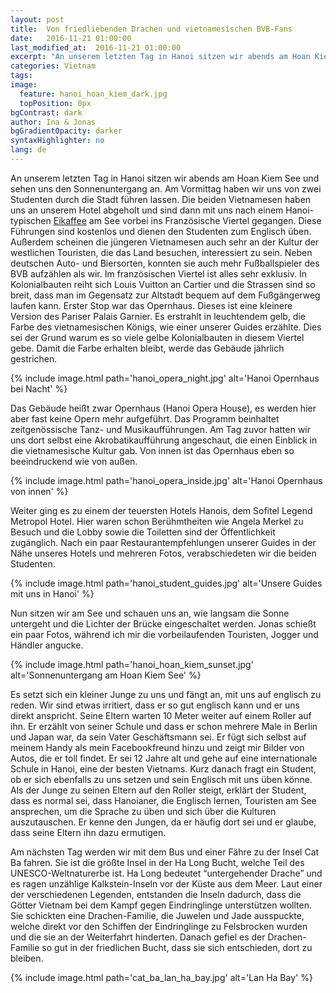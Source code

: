 ```yaml
---
layout: post
title:  Von friedliebenden Drachen und vietnamesischen BVB-Fans
date:   2016-11-21 01:00:00
last_modified_at:  2016-11-21 01:00:00
excerpt: "An unserem letzten Tag in Hanoi sitzen wir abends am Hoan Kiem See und sehen uns den Sonnenuntergang an."
categories: Vietnam
tags:
image:
  feature: hanoi_hoan_kiem_dark.jpg
  topPosition: 0px
bgContrast: dark
author: Ina & Jonas
bgGradientOpacity: darker
syntaxHighlighter: no
lang: de
---
```

An unserem letzten Tag in Hanoi sitzen wir abends am Hoan Kiem See und sehen uns den Sonnenuntergang an. Am Vormittag haben wir uns von zwei Studenten durch die Stadt führen lassen. Die beiden Vietnamesen haben uns an unserem Hotel abgeholt und sind dann mit uns nach einem Hanoi-typischen <a href="https://en.wikipedia.org/wiki/Egg_coffee" target="blank">Eikaffee</a> am See vorbei ins Französische Viertel gegangen.
Diese Führungen sind kostenlos und dienen den Studenten zum Englisch üben. Außerdem scheinen die jüngeren Vietnamesen auch sehr an der Kultur der westlichen Touristen, die das Land besuchen, interessiert zu sein. Neben deutschen Auto- und Biersorten, konnten sie auch mehr Fußballspieler des BVB aufzählen als wir.
Im französischen Viertel ist alles sehr exklusiv. In Kolonialbauten reiht sich Louis Vuitton an Cartier und die Strassen sind so breit, dass man im Gegensatz zur Altstadt bequem auf dem Fußgängerweg laufen kann. Erster Stop war das Opernhaus. Dieses ist eine kleinere Version des Pariser Palais Garnier. Es erstrahlt in leuchtendem gelb, die Farbe des vietnamesischen Königs, wie einer unserer Guides erzählte. Dies sei der Grund warum es so viele gelbe Kolonialbauten in diesem Viertel gebe. Damit die Farbe erhalten bleibt, werde das Gebäude jährlich gestrichen.

{% include image.html path='hanoi_opera_night.jpg' alt='Hanoi Opernhaus bei Nacht' %}

Das Gebäude heißt zwar Opernhaus (Hanoi Opera House), es werden hier aber fast keine Opern mehr aufgeführt. Das Programm beinhaltet zeitgenössische Tanz- und Musikaufführungen.
Am Tag zuvor hatten wir uns dort selbst eine Akrobatikaufführung angeschaut, die einen Einblick in die vietnamesische Kultur gab. Von innen ist das Opernhaus eben so beeindruckend wie von außen.

{% include image.html path='hanoi_opera_inside.jpg' alt='Hanoi Opernhaus von innen' %}

Weiter ging es zu einem der teuersten Hotels Hanois, dem Sofitel Legend Metropol Hotel. Hier waren schon Berühmtheiten wie Angela Merkel zu Besuch und die Lobby sowie die Toiletten sind der Öffentlichkeit zugänglich.
Nach ein paar Restaurantempfehlungen unserer Guides in der Nähe unseres Hotels und mehreren Fotos, verabschiedeten wir die beiden Studenten.

{% include image.html path='hanoi_student_guides.jpg' alt='Unsere Guides mit uns in Hanoi' %}

Nun sitzen wir am See und schauen uns an, wie langsam die Sonne untergeht und die Lichter der Brücke eingeschaltet werden. Jonas schießt ein paar Fotos, während ich mir die vorbeilaufenden Touristen, Jogger und Händler angucke.

{% include image.html path='hanoi_hoan_kiem_sunset.jpg' alt='Sonnenuntergang am Hoan Kiem See' %}

Es setzt sich ein kleiner Junge zu uns und fängt an, mit uns auf englisch zu reden. Wir sind etwas irritiert, dass er so gut englisch kann und er uns direkt anspricht. Seine Eltern warten 10 Meter weiter auf einem Roller auf ihn. Er erzählt von seiner Schule und dass er schon mehrere Male in Berlin und Japan war, da sein Vater Geschäftsmann sei. Er fügt sich selbst auf meinem Handy als mein Facebookfreund hinzu und zeigt mir Bilder von Autos, die er toll findet. Er sei 12 Jahre alt und gehe auf eine internationale Schule in Hanoi, eine der besten Vietnams. Kurz danach fragt ein Student, ob er sich ebenfalls zu uns setzen und sein Englisch mit uns üben könne. Als der Junge zu seinen Eltern auf den Roller steigt, erklärt der Student, dass es normal sei, dass Hanoianer, die Englisch lernen, Touristen am See ansprechen, um die Sprache zu üben und sich über die Kulturen auszutauschen. Er kenne den Jungen, da er häufig dort sei und er glaube, dass seine Eltern ihn dazu ermutigen.

Am nächsten Tag werden wir mit dem Bus und einer Fähre zu der Insel Cat Ba fahren. Sie ist die größte Insel in der Ha Long Bucht, welche Teil des UNESCO-Weltnaturerbe ist. Ha Long bedeutet “untergehender Drache” und es ragen unzählige Kalkstein-Inseln vor der Küste aus dem Meer. Laut einer der verschiedenen Legenden, entstanden die Inseln dadurch, dass die Götter Vietnam bei dem Kampf gegen Eindringlinge unterstützen wollten. Sie schickten eine Drachen-Familie, die Juwelen und Jade ausspuckte, welche direkt vor den Schiffen der Eindringlinge zu Felsbrocken wurden und die sie an der Weiterfahrt hinderten. Danach gefiel es der Drachen-Familie so gut in der friedlichen Bucht, dass sie sich entschieden, dort zu bleiben.

{% include image.html path='cat_ba_lan_ha_bay.jpg' alt='Lan Ha Bay' %}
